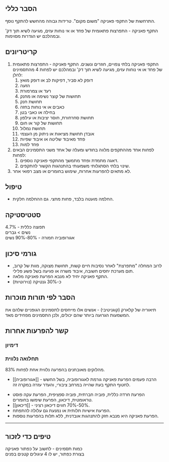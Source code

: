 ## הסבר כללי 
התרחשות של התקפי פאניקה "משום מקום".  טרידות גבוהה מהחשש להתקף נוסף.

התקף פאניקה - התפרצות פתאומית של פחד או אי נוחות עזים, מגיעה לשיא תוך דק' ובמהלכם יש הגדרות מסוימות.

## קריטריונים
1. התקפי פאניקה בלתי צפויים, חוזרים ונשנים.  התקף פאניקה - התפרצות פתאומית של פחד או אי נוחות עזים, מגיעה לשיא תוך דק' ובמהלכם יש לפחות 4 מהתסמינים להלן:
	1. דופק לא סביר, דפיקות לב או דופק מואץ
	2. הזעה
	3. רעד או צמרמורת
	4. תחושות של קוצר נשימה או מחנק
	5. תחושת חנק
	6. כאבים או אי נוחות בחזה
	7. בחילה או כאבי בטן
	8. תחושת סחרחורת, חוסר יציבות או עילפון
	9. תחושות של קור או חום
	10. תחושת נמלול
	11. אובדן תחושת מציאות או ניתוק מן העצמי
	12. פחד מאיבוד שליטה או איבוד שפיות
	13. פחד למות
2. לפחות אחד מההתקפים מלווה בחודש ומעלה של אחד משני התסמינים הבאים לפחות:
	1. דאגה מתמדת ופחד מתמשך מהתקפי פאניקה נוספים.
	2. שינוי בלתי הסתגלותי משמעותי בהתנהגות הקשור להתקפים.
3. לא מתאים להפרעות אחרות, שימוש בחומרים או מצב רפואי אחר.
## טיפול
- החלמה מועטה בלבד, פחות מחצי. גם ההחלמה חלקית.

## סטטיסטיקה
תפוצה כללית - 4.7%  
נשים > גברים  
אגורופוביה חמורה - 80%-90% נשים
## גורמי סיכון
* לרוב המחלה "מתפרצת" לאחר נסיבות חיים קשות, תחושת מצוקה, מוות של קרוב, תום מערכת יחסים חשובה, איבוד משרה או פגיעה בשל פשע פלילי.
* התקף פאניקה יחיד לא מנבא הפרעת פאניקה מלאה.
* כ-30% גנטיקה (נוירוטיות)
## הסבר לפי תורות מוכרות

תיאוריה של קלארק (קוגניטיבי) - אנשים אלו מייחסים לתסמינים הגופניים שלהם את המשמעות הגרועה ביותר שהם יכולים, ולכן התסמינים מפחידים מאד.
## קשר להפרעות אחרות

### דימיון
### תחלואה נלווית
83% מהלוקים מאובחנים בהפרעה נלווית אחת לפחות.
* [[אגורופוביה]] - הרבה פעמים הפרעת פאניקה גורמת לאגורופוביה, בשל החשש לחטוף התקף בעת שהייה במרחב ציבורי, והעדר עזרה במקרה זה.
- הפרעת חרדה כללית, פוביה חברתית, פוביה ספציפית, הפרעת עקה פוסט טראומטית, דיכאון, הפרעת שימשו בחומרים.
- [[דיכאון]] - 50%-70% חווים דיכאון רציני.
- הפרעת אישיות תלותית או נמנעת גם עלולה להתפתח.
- הפרעת פאניקה היא מנבא חזק להתנהגות אובדנית, ללא תלות בהפרעות נוספות.

___
## טיפים כדי לזכור  
כמות תסמינים - לחשוב על כפתור פאניקה  
בצורת כפתור, יש לו 4 עיגולים קטנים בפנים
